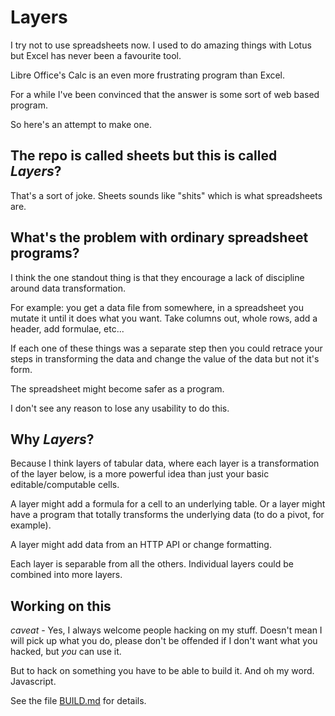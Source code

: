 # Layers

I try not to use spreadsheets now. I used to do amazing things with
Lotus but Excel has never been a favourite tool.

Libre Office's Calc is an even more frustrating program than Excel.

For a while I've been convinced that the answer is some sort of web
based program.

So here's an attempt to make one.


## The repo is called sheets but this is called *Layers*?

That's a sort of joke. Sheets sounds like "shits" which is what
spreadsheets are.


## What's the problem with ordinary spreadsheet programs?

I think the one standout thing is that they encourage a lack of
discipline around data transformation.

For example: you get a data file from somewhere, in a spreadsheet you
mutate it until it does what you want. Take columns out, whole rows,
add a header, add formulae, etc...

If each one of these things was a separate step then you could retrace
your steps in transforming the data and change the value of the data
but not it's form.

The spreadsheet might become safer as a program.

I don't see any reason to lose any usability to do this.


## Why *Layers*?

Because I think layers of tabular data, where each layer is a
transformation of the layer below, is a more powerful idea than just
your basic editable/computable cells.

A layer might add a formula for a cell to an underlying table. Or a
layer might have a program that totally transforms the underlying data
(to do a pivot, for example).

A layer might add data from an HTTP API or change formatting.

Each layer is separable from all the others. Individual layers could
be combined into more layers.

## Working on this

*caveat* - Yes, I always welcome people hacking on my stuff. Doesn't
mean I will pick up what you do, please don't be offended if I don't
want what you hacked, but *you* can use it.

But to hack on something you have to be able to build it. And oh my
word. Javascript.

See the file [BUILD.md](BUILD.md) for details.
